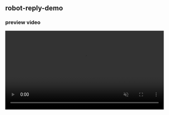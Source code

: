 
## robot-reply-demo

### preview video
 <video src="./assets/go3q9-ks0io.mp4" controls="controls" autoplay="autoplay" muted="muted" loop="loop"   style="width:100%;">